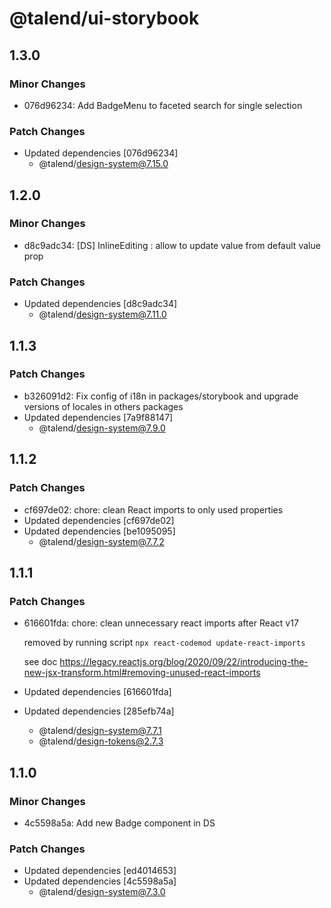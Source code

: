 # @talend/ui-storybook

## 1.3.0

### Minor Changes

- 076d96234: Add BadgeMenu to faceted search for single selection

### Patch Changes

- Updated dependencies [076d96234]
  - @talend/design-system@7.15.0

## 1.2.0

### Minor Changes

- d8c9adc34: [DS] InlineEditing : allow to update value from default value prop

### Patch Changes

- Updated dependencies [d8c9adc34]
  - @talend/design-system@7.11.0

## 1.1.3

### Patch Changes

- b326091d2: Fix config of i18n in packages/storybook and upgrade versions of locales in others packages
- Updated dependencies [7a9f88147]
  - @talend/design-system@7.9.0

## 1.1.2

### Patch Changes

- cf697de02: chore: clean React imports to only used properties
- Updated dependencies [cf697de02]
- Updated dependencies [be1095095]
  - @talend/design-system@7.7.2

## 1.1.1

### Patch Changes

- 616601fda: chore: clean unnecessary react imports after React v17

  removed by running script `npx react-codemod update-react-imports`

  see doc https://legacy.reactjs.org/blog/2020/09/22/introducing-the-new-jsx-transform.html#removing-unused-react-imports

- Updated dependencies [616601fda]
- Updated dependencies [285efb74a]
  - @talend/design-system@7.7.1
  - @talend/design-tokens@2.7.3

## 1.1.0

### Minor Changes

- 4c5598a5a: Add new Badge component in DS

### Patch Changes

- Updated dependencies [ed4014653]
- Updated dependencies [4c5598a5a]
  - @talend/design-system@7.3.0

